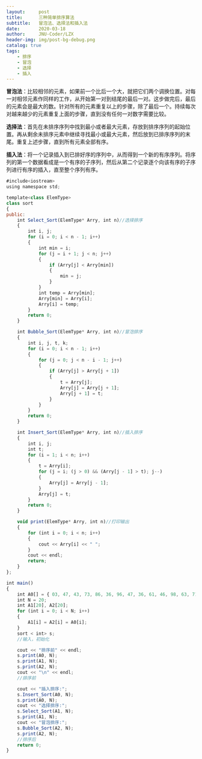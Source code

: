 ```yaml
---
layout:     post
title:      三种简单排序算法
subtitle:   冒泡法、选择法和插入法
date:       2020-03-18
author:     JNU-Coder/LZX
header-img: img/post-bg-debug.png
catalog: true
tags:
    - 排序
    - 冒泡
    - 选择
    - 插入    
---
```


**冒泡法**：比较相邻的元素，如果前一个比后一个大，就把它们两个调换位置。对每一对相邻元素作同样的工作，从开始第一对到结尾的最后一对。这步做完后，最后的元素会是最大的数。针对所有的元素重复以上的步骤，除了最后一个。持续每次对越来越少的元素重复上面的步骤，直到没有任何一对数字需要比较。

**选择法**：首先在未排序序列中找到最小或者最大元素，存放到排序序列的起始位置。再从剩余未排序元素中继续寻找最小或最大元素，然后放到已排序序列的末尾。重复上述步骤，直到所有元素全部有序。

**插入法**：将一个记录插入到已排好序的序列中，从而得到一个新的有序序列。将序列的第一个数据看成是一个有序的子序列，然后从第二个记录逐个向该有序的子序列进行有序的插入，直至整个序列有序。

``` javascript
#include<iostream>
using namespace std;

template<class ElemType>
class sort
{
public:
	int Select_Sort(ElemType* Arry, int n)//选择排序
	{
		int i, j;
		for (i = 0; i < n - 1; i++)
		{
			int min = i;
			for (j = i + 1; j < n; j++)
			{
				if (Arry[j] < Arry[min])
				{
					min = j;
				}
			}
			int temp = Arry[min];
			Arry[min] = Arry[i];
			Arry[i] = temp;
		}
		return 0;
	}

	int Bubble_Sort(ElemType* Arry, int n)//冒泡排序
	{
		int i, j, t, k;
		for (i = 0; i < n - 1; i++)
		{
			for (j = 0; j < n - i - 1; j++)
			{
				if (Arry[j] > Arry[j + 1])
				{
					t = Arry[j];
					Arry[j] = Arry[j + 1];
					Arry[j + 1] = t;
				}
			}
		}
		return 0;
	}

	int Insert_Sort(ElemType* Arry, int n)//插入排序
	{
		int i, j;
		int t;
		for (i = 1; i < n; i++)
		{
			t = Arry[i];
			for (j = i; (j > 0) && (Arry[j - 1] > t); j--)
			{
				Arry[j] = Arry[j - 1];
			}
			Arry[j] = t;
		}
		return 0;
	}

	void print(ElemType* Arry, int n)//打印输出
	{
		for (int i = 0; i < n; i++)
		{
			cout << Arry[i] << " ";
		}
		cout << endl;
		return;
	}
};

int main()
{
	int A0[] = { 03, 47, 43, 73, 86, 36, 96, 47, 36, 61, 46, 98, 63, 71, 62, 97, 74, 24, 67, 62 };
	int N = 20;
	int A1[20], A2[20];
	for (int i = 0; i < N; i++)
	{
		A1[i] = A2[i] = A0[i];
	}
	sort < int> s;
	//输入，初始化

	cout << "排序前" << endl;
	s.print(A0, N);
	s.print(A1, N);
	s.print(A2, N);
	cout << "\n" << endl;
	//排序前

	cout << "插入排序:";
	s.Insert_Sort(A0, N);
	s.print(A0, N);
	cout << "选择排序:";
	s.Select_Sort(A1, N);
	s.print(A1, N);
	cout << "冒泡排序:";
	s.Bubble_Sort(A2, N);
	s.print(A2, N);
	//排序后
	return 0;
}
```
